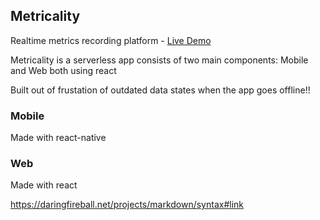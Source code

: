 ## Metricality
Realtime metrics recording platform - [Live Demo](https://metricality-f7392.firebaseapp.com/)

Metricality is a serverless app consists of two main components: Mobile and Web both using react

Built out of frustation of outdated data states when the app goes offline!!

### Mobile
Made with react-native

### Web
Made with react



https://daringfireball.net/projects/markdown/syntax#link